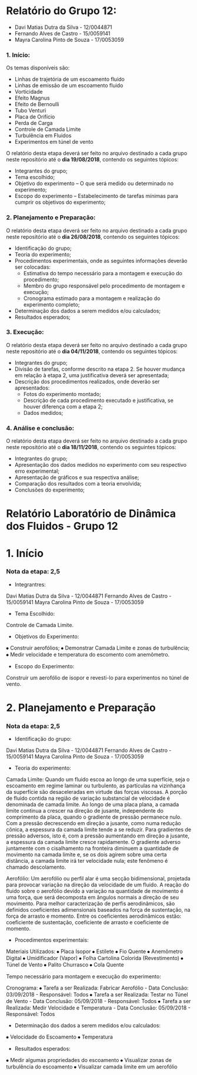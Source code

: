 # Relatório do Grupo 12: #

  - Davi Matias Dutra da Silva - 12/0044871
  - Fernando Alves de Castro - 15/0059141
  - Mayra Carolina Pinto de Souza - 17/0053059

### 1.	Início: ###

Os temas disponíveis são:

-	Linhas de trajetória de um escoamento fluido
-	Linhas de emissão de um escoamento fluido
-	Vorticidade
-	Efeito Magnus
-	Efeito de Bernoulli
- Tubo Venturi
-	Placa de Orifício
-	Perda de Carga
-	Controle de Camada Limite
-	Turbulência em Fluidos
-	Experimentos em túnel de vento

O relatório desta etapa deverá ser feito no arquivo destinado a cada grupo neste repositório até o **dia 19/08/2018**, contendo os seguintes tópicos:

-	Integrantes do grupo;
-	Tema escolhido;
-	Objetivo do experimento – O que será medido ou determinado no experimento;
-	Escopo do experimento – Estabelecimento de tarefas mínimas para cumprir os objetivos do experimento;

### 2.	Planejamento e Preparação: ###


O relatório desta etapa deverá ser feito no arquivo destinado a cada grupo neste repositório até o **dia 26/08/2018**, contendo os seguintes tópicos:

- Identificação do grupo;
- Teoria do experimento;
- Procedimentos experimentais, onde as seguintes informações deverão ser colocadas:
    - Estimativa do tempo necessário para a montagem e execução do procedimento;
    - Membro do grupo responsável pelo procedimento de montagem e execução;
    - Cronograma estimado para a montagem e realização do experimento completo;
- Determinação dos dados a serem medidos e/ou calculados;
- Resultados esperados;


### 3.	Execução: ###

O relatório desta etapa deverá ser feito no arquivo destinado a cada grupo neste repositório até o **dia 04/11/2018**, contendo os seguintes tópicos:

- Integrantes do grupo;
- Divisão de tarefas, conforme descrito na etapa 2. Se houver mudança em relação à etapa 2, uma justificativa deverá ser apresentada;
- Descrição dos procedimentos realizados, onde deverão ser apresentados:
  - Fotos do experimento montado;
  - Descrição de cada procedimento executado e justificativa, se houver diferença com a etapa 2;
  - Dados medidos;


### 4.	Análise e conclusão: ###


O relatório desta etapa deverá ser feito no arquivo destinado a cada grupo neste repositório até o **dia 18/11/2018**, contendo os seguintes tópicos:

-	Integrantes do grupo;
-	Apresentação dos dados medidos no experimento com seu respectivo erro experimental;
-	Apresentação de gráficos e sua respectiva análise;
-	Comparação dos resultados com a teoria envolvida;
-	Conclusões do experimento;



# Relatório Laboratório de Dinâmica dos Fluidos - Grupo 12 #

 # 1. Início #
 
 ### Nota da etapa: 2,5 ###
 
 - Integrantres:
 
Davi Matias Dutra da Silva - 12/0044871
Fernando Alves de Castro - 15/0059141
Mayra Carolina Pinto de Souza - 17/0053059

 - Tema Escolhido:
 
 Controle de Camada Limite.
 
 - Objetivos do Experimento:
 
⦁ Construir aerofólios;
⦁ Demonstrar Camada Limite e zonas de turbulência;
⦁ Medir velocidade e temperatura do escomento com anemômetro.

 - Escopo do Experimento:
 
 Construir um aerofólio de isopor e revesti-lo para experimentos no túnel de vento.
 
 # 2. Planejamento e Preparação #
 
 ### Nota da etapa: 2,5 ###
 
 - Identificação do grupo:
 
Davi Matias Dutra da Silva - 12/0044871
Fernando Alves de Castro - 15/0059141
Mayra Carolina Pinto de Souza - 17/0053059

 - Teoria do experimento:
 
 Camada Limite:
    Quando um fluido escoa ao longo de uma superfície, seja o escoamento em regime laminar ou turbulento, as partículas na vizinhança da superfície são desaceleradas em virtude das forças viscosas. A porção de fluido contida na região de variação substancial de velocidade é denominada de camada limite.
   Ao longo de uma placa plana, a camada limite continua a crescer na direção de jusante, independente do comprimento da placa, quando o gradiente de pressão permanece nulo. Com a pressão decrescendo em direção a jusante, como numa redução cônica, a espessura da camada limite tende a se reduzir. 
   Para gradientes de pressão adversos, isto é, com a pressão aumentando em direção a jusante, a espessura da camada limite cresce rapidamente. O gradiente adverso juntamente com o cisalhamento na fronteira diminuem a quantidade de movimento na camada limite e, se os dois agirem sobre uma certa distância, a camada limite irá ter velocidade nula; este fenômeno é chamado descolamento. 
   
 Aerofólio:
    Um  aerofólio  ou perfil alar é uma secção bidimensional, projetada para provocar variação na direção da velocidade de um fluido. A reação do fluido sobre o aerofólio devido a variação na quantidade de movimento é uma força, que será decomposta em ângulos normais a direção de seu movimento.
   Para melhor caracterização de perfis aerodinâmicos, são definidos coeficientes adimensionais baseados na força de sustentação, na força de arrasto e momento. Entre os coeficientes aerodinâmicos estão: coeficiente de sustentação, coeficiente de arrasto e coeficiente de momento. 
   
 - Procedimentos experimentais:
 
 Materiais Utilizados:
⦁	Placa Isopor
⦁	Estilete
⦁	Fio Quente
⦁	Anemômetro Digital
⦁	Umidificador (Vapor)
⦁	Folha Cartolina Colorida (Revestimento)
⦁	Túnel de Vento
⦁	Palito Churrasco 
⦁	Cola Quente

Tempo necessário para montagem e execução do experimento:

Cronograma:
⦁ Tarefa a ser Realizada: Fabricar Aerofólio - Data Conclusão: 03/09/2018 - Responsável: Todos
⦁ Tarefa a ser Realizada: Testar no Túnel de Vento - Data Conclusão: 05/09/2018 - Responsável: Todos
⦁ Tarefa a ser Realizada: Medir Velocidade e Temperatura - Data Conclusão: 05/09/2018 - Responsável: Todos
  
- Determinação dos dados a serem medidos e/ou calculados:

⦁	Velocidade do Escoamento 
⦁	Temperatura 

 - Resultados esperados:
 
⦁	Medir algumas propriedades do escoamento
⦁	Visualizar zonas de turbulência do escoamento 
⦁	Visualizar camada limite em um aerofólio 
